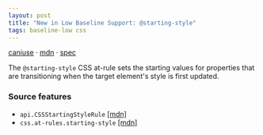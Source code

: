 ```yaml
---
layout: post
title: "New in Low Baseline Support: @starting-style"
tags: baseline-low css
---
```


[caniuse](https://caniuse.com/?search=starting-style) · [mdn](https://developer.mozilla.org/en-US/search?q=@starting-style) · [spec](https://drafts.csswg.org/css-transitions-2/#defining-before-change-style)

The `@starting-style` CSS at-rule sets the starting values for properties that are transitioning when the target element's style is first updated.

### Source features

- ``api.CSSStartingStyleRule`` [[mdn]](https://developer.mozilla.org/en-US/search?q=api.CSSStartingStyleRule)
- ``css.at-rules.starting-style`` [[mdn]](https://developer.mozilla.org/en-US/search?q=css.at-rules.starting-style)
